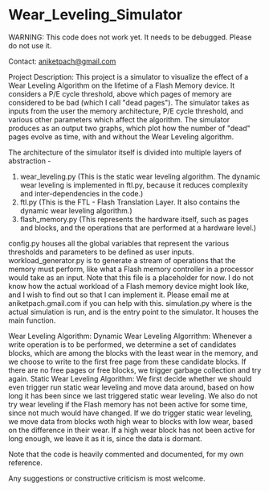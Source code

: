 # Wear_Leveling_Simulator
WARNING: This code does not work yet. It needs to be debugged. Please do not use it.

Contact: aniketpach@gmail.com

Project Description:
This project is a simulator to visualize the effect of a Wear Leveling Algorithm on the lifetime of a Flash Memory device. It considers a P/E cycle threshold, above which pages of memory are considered to be bad (which I call "dead pages").
The simulator takes as inputs from the user the memory architecture, P/E cycle threshold, and various other parameters which affect the algorithm.
The simulator produces as an output two graphs, which plot how the number of "dead" pages evolve as time, with and without the Wear Leveling algorithm.

The architecture of the simulator itself is divided into multiple layers of abstraction -
1. wear_leveling.py (This is the static wear leveling algorithm. The dynamic wear leveling is implemented in ftl.py, because it reduces complexity and inter-dependencies in the code.)
2. ftl.py (This is the FTL - Flash Translation Layer. It also contains the dynamic wear leveling algorithm.)
3. flash_memory.py (This represents the hardware itself, such as pages and blocks, and the operations that are performed at a hardware level.)

config.py houses all the global variables that represent the various thresholds and parameters to be defined as user inputs.
workload_generator.py is to generate a stream of operations that the memory must perform, like what a Flash memory controller in a processor would take as an input. Note that this file is a placeholder for now. I do not know how the actual workload of a Flash memory device might look like, and I wish to find out so that I can implement it. Please email me at aniketpach.gmail.com if you can help with this.
simulation.py where is the actual simulation is run, and is the entry point to the simulator. It houses the main function.


Wear Leveling Algorithm:
Dynamic Wear Leveling Algorrithm: Whenever a write operation is to be performed, we determine a set of candidates blocks, which are among the blocks with the least wear in the memory, and we choose to write to the first free page from these candidate blocks. If there are no free pages or free blocks, we trigger garbage collection and try again.
Static Wear Leveling Algorithm: We first decide whether we should even trigger run static wear leveling and move data around, based on how long it has been since we last triggered static wear leveling. We also do not try wear leveling if the Flash memory has not been active for some time, since not much would have changed. If we do trigger static wear leveling, we move data from blocks woth high wear to blocks with low wear, based on the difference in their wear. If a high wear block has not been active for long enough, we leave it as it is, since the data is dormant.


Note that the code is heavily commented and documented, for my own reference.

Any suggestions or constructive criticism is most welcome.
